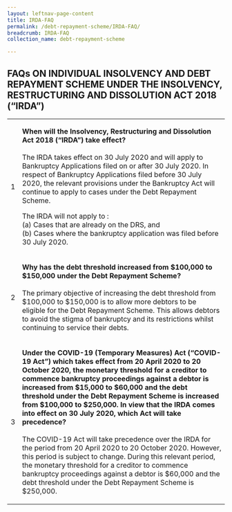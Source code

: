 ```yaml
---
layout: leftnav-page-content
title: IRDA-FAQ
permalink: /debt-repayment-scheme/IRDA-FAQ/
breadcrumb: IRDA-FAQ
collection_name: debt-repayment-scheme

---
```


FAQs ON INDIVIDUAL INSOLVENCY AND DEBT REPAYMENT SCHEME UNDER THE INSOLVENCY, RESTRUCTURING AND DISSOLUTION ACT 2018 (“IRDA”)
---

<table>
 <tr>
  <td>1</td>
  <td>
  
   <b>When will the Insolvency, Restructuring and Dissolution Act 2018 (“IRDA”) take effect?</b><br><br>
   The IRDA takes effect on 30 July 2020 and will apply to Bankruptcy Applications filed on or after 30 July 2020. In respect of Bankruptcy Applications filed before 30 July 2020, the relevant provisions under the Bankruptcy Act will continue to apply to cases under the Debt Repayment Scheme.

   The IRDA will not apply to :<br>
   (a)	Cases that are already on the DRS, and<br>
   (b)	Cases where the bankruptcy application was filed before 30 July 2020.
   </td>
 </tr>
 <tr>
  <td>2</td>
  <td>
   
   <b>Why has the debt threshold increased from $100,000 to $150,000 under the Debt Repayment Scheme?</b><br><br>
   The primary objective of increasing the debt threshold from $100,000 to $150,000 is to allow more debtors to be eligible for the Debt Repayment Scheme. This allows debtors to avoid the stigma of bankruptcy and its restrictions whilst continuing to service their debts. 
  </td>
 </tr>
 <tr>
  <td>3</td>
  <td>
   
   <b>Under the COVID-19 (Temporary Measures) Act (“COVID-19 Act”) which takes effect from 20 April 2020 to 20 October 2020, the monetary threshold for a creditor to commence bankruptcy proceedings against a debtor is increased from $15,000 to $60,000 and the debt threshold under the Debt Repayment Scheme is increased from $100,000 to $250,000. In view that the IRDA comes into effect on 30 July 2020, which Act will take precedence?</b><br><br>
   The COVID-19 Act will take precedence over the IRDA for the period from 20 April 2020 to 20 October 2020. However, this period is subject to change. During this relevant period, the monetary threshold for a creditor to commence bankruptcy proceedings against a debtor is $60,000 and the debt threshold under the Debt Repayment Scheme is $250,000.
  </td>
 </tr>
  
</table>
